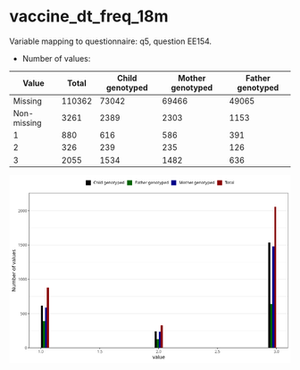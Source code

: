 # vaccine_dt_freq_18m
Variable mapping to questionnaire: q5, question EE154.
- Number of values:

| Value | Total | Child genotyped | Mother genotyped | Father genotyped |
| ----- | ----- | --------------- | ---------------- | ---------------- |
| Missing | 110362 | 73042 | 69466 | 49065 |
| Non-missing | 3261 | 2389 | 2303 | 1153 |
| 1 | 880 | 616 | 586 | 391 |
| 2 | 326 | 239 | 235 | 126 |
| 3 | 2055 | 1534 | 1482 | 636 |



![](vaccine_dt_freq_18m_n.png)



